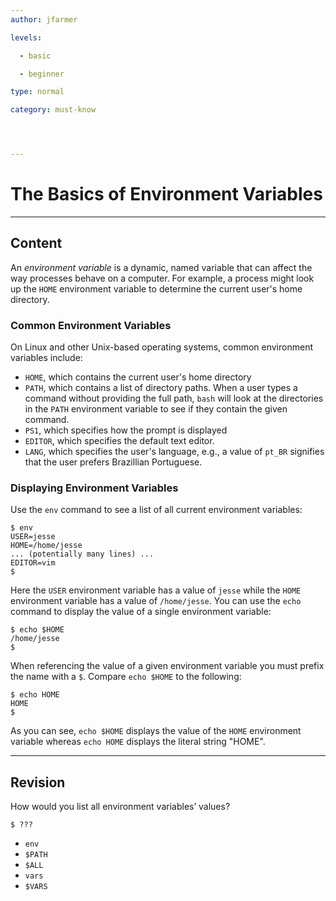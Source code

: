 ```yaml
---
author: jfarmer

levels:

  - basic

  - beginner

type: normal

category: must-know




---
```


# The Basics of Environment Variables

---

## Content

An _environment variable_ is a dynamic, named variable that can affect the way processes behave on a computer. For example, a process might look up the `HOME` environment variable to determine the current user's home directory.

### Common Environment Variables

On Linux and other Unix-based operating systems, common environment variables include:

- `HOME`, which contains the current user's home directory
- `PATH`, which contains a list of directory paths. When a user types a command without providing the full path, `bash` will look at the directories in the `PATH` environment variable to see if they contain the given command.
- `PS1`, which specifies how the prompt is displayed
- `EDITOR`, which specifies the default text editor.
- `LANG`, which specifies the user's language, e.g., a value of `pt_BR` signifies that the user prefers Brazillian Portuguese.

### Displaying Environment Variables

Use the `env` command to see a list of all current environment variables:

```shell
$ env
USER=jesse
HOME=/home/jesse
... (potentially many lines) ...
EDITOR=vim
$
```

Here the `USER` environment variable has a value of `jesse` while the `HOME` environment variable has a value of `/home/jesse`. You can use the `echo` command to display the value of a single environment variable:

```shell
$ echo $HOME
/home/jesse
$
```

When referencing the value of a given environment variable you must prefix the name with a `$`. Compare `echo $HOME` to the following:

```shell
$ echo HOME
HOME
$
```

As you can see, `echo $HOME` displays the value of the `HOME` environment variable whereas `echo HOME` displays the literal string "HOME".

---

## Revision

How would you list all environment variables’ values?

```
$ ???
```

- `env`
- `$PATH`
- `$ALL`
- `vars`
- `$VARS`
